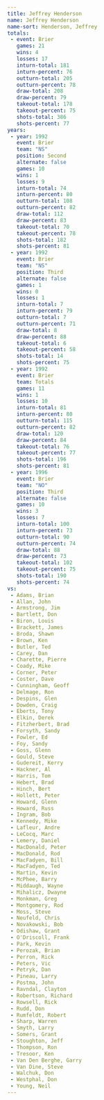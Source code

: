 ```yaml
---
title: Jeffrey Henderson
name: Jeffrey Henderson
name-sort: Henderson, Jeffrey
totals:
 - event: Brier
   games: 21
   wins: 4
   losses: 17
   inturn-total: 181
   inturn-percent: 76
   outturn-total: 205
   outturn-percent: 78
   draw-total: 208
   draw-percent: 79
   takeout-total: 178
   takeout-percent: 75
   shots-total: 386
   shots-percent: 77
years:
 - year: 1992
   event: Brier
   team: "NS"
   position: Second
   alternate: false
   games: 10
   wins: 1
   losses: 9
   inturn-total: 74
   inturn-percent: 80
   outturn-total: 108
   outturn-percent: 82
   draw-total: 112
   draw-percent: 83
   takeout-total: 70
   takeout-percent: 78
   shots-total: 182
   shots-percent: 81
 - year: 1992
   event: Brier
   team: "NS"
   position: Third
   alternate: false
   games: 1
   wins: 0
   losses: 1
   inturn-total: 7
   inturn-percent: 79
   outturn-total: 7
   outturn-percent: 71
   draw-total: 8
   draw-percent: 88
   takeout-total: 6
   takeout-percent: 58
   shots-total: 14
   shots-percent: 75
 - year: 1992
   event: Brier
   team: Totals
   games: 11
   wins: 1
   losses: 10
   inturn-total: 81
   inturn-percent: 80
   outturn-total: 115
   outturn-percent: 82
   draw-total: 120
   draw-percent: 84
   takeout-total: 76
   takeout-percent: 77
   shots-total: 196
   shots-percent: 81
 - year: 1996
   event: Brier
   team: "NO"
   position: Third
   alternate: false
   games: 10
   wins: 3
   losses: 7
   inturn-total: 100
   inturn-percent: 73
   outturn-total: 90
   outturn-percent: 74
   draw-total: 88
   draw-percent: 73
   takeout-total: 102
   takeout-percent: 75
   shots-total: 190
   shots-percent: 74
vs:
 - Adams, Brian
 - Allan, John
 - Armstrong, Jim
 - Bartlett, Don
 - Biron, Louis
 - Brackett, James
 - Broda, Shawn
 - Brown, Ken
 - Butler, Ted
 - Carey, Dan
 - Charette, Pierre
 - Coady, Mike
 - Corner, Peter
 - Coster, Dave
 - Cunningham, Geoff
 - Delmage, Ron
 - Despins, Glen
 - Dowden, Craig
 - Eberts, Tony
 - Elkin, Derek
 - Fitzherbert, Brad
 - Forsyth, Sandy
 - Fowler, Ed
 - Foy, Sandy
 - Goss, Glenn
 - Gould, Steve
 - Gudereit, Kerry
 - Hackner, Al
 - Harris, Tom
 - Hebert, Brad
 - Hinch, Bert
 - Hollett, Peter
 - Howard, Glenn
 - Howard, Russ
 - Ingram, Bob
 - Kennedy, Mike
 - Lafleur, Andre
 - LeCocq, Marc
 - Lemery, Daniel
 - MacDonald, Peter
 - MacDonald, Rod
 - MacFadyen, Bill
 - MacFadyen, Ted
 - Martin, Kevin
 - McPhee, Barry
 - Middaugh, Wayne
 - Mihalicz, Dwayne
 - Monkman, Greg
 - Montgomery, Rod
 - Moss, Steve
 - Neufeld, Chris
 - Novakowski, Bob
 - Odishaw, Grant
 - O'Driscoll, Frank
 - Park, Kevin
 - Perozak, Brian
 - Perron, Rick
 - Peters, Vic
 - Petryk, Dan
 - Pineau, Larry
 - Postma, John
 - Ravndal, Clayton
 - Robertson, Richard
 - Rowsell, Rick
 - Rudd, Don
 - Rumfeldt, Robert
 - Sharp, Warren
 - Smyth, Larry
 - Somers, Grant
 - Stoughton, Jeff
 - Thompson, Ron
 - Tresoor, Ken
 - Van Den Berghe, Garry
 - Van Dine, Steve
 - Walchuk, Don
 - Westphal, Don
 - Young, Neil
---
```

